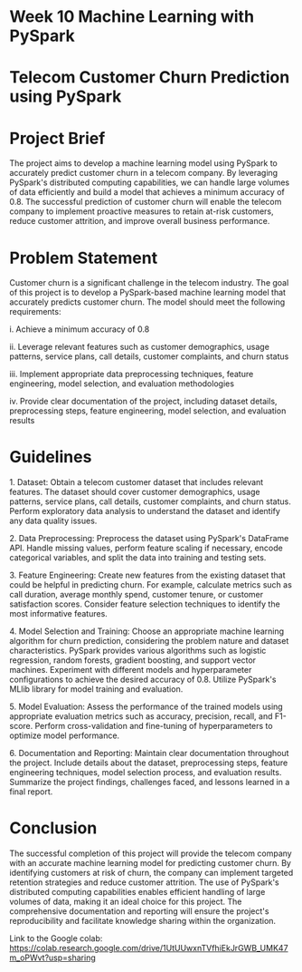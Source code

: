 # Week 10 Machine Learning with PySpark

# Telecom Customer Churn Prediction using PySpark
# Project Brief
<p> The project aims to develop a machine learning model using PySpark to accurately predict customer churn in a telecom company. By leveraging PySpark's distributed computing capabilities, we can handle large volumes of data efficiently and build a model that achieves a minimum accuracy of 0.8. The successful prediction of customer churn will enable the telecom company to implement proactive measures to retain at-risk customers, reduce customer attrition, and improve overall business performance.</p> 

# Problem Statement
Customer churn is a significant challenge in the telecom industry. The goal of this project is to develop a PySpark-based machine learning model that accurately predicts customer churn. The model should meet the following requirements:
<p> i. Achieve a minimum accuracy of 0.8
<p> ii. Leverage relevant features such as customer demographics, usage patterns, service plans, call details, customer complaints, and churn status
<p> iii. Implement appropriate data preprocessing techniques, feature engineering, model selection, and evaluation methodologies
<p> iv. Provide clear documentation of the project, including dataset details, preprocessing steps, feature engineering, model selection, and evaluation results

# Guidelines
<p> 1. Dataset: Obtain a telecom customer dataset that includes relevant features. The dataset should cover customer demographics, usage patterns, service plans, call details, customer complaints, and churn status. Perform exploratory data analysis to understand the dataset and identify any data quality issues.

<p> 2. Data Preprocessing: Preprocess the dataset using PySpark's DataFrame API. Handle missing values, perform feature scaling if necessary, encode categorical variables, and split the data into training and testing sets.

<p> 3. Feature Engineering: Create new features from the existing dataset that could be helpful in predicting churn. For example, calculate metrics such as call duration, average monthly spend, customer tenure, or customer satisfaction scores. Consider feature selection techniques to identify the most informative features.

<p> 4. Model Selection and Training: Choose an appropriate machine learning algorithm for churn prediction, considering the problem nature and dataset characteristics. PySpark provides various algorithms such as logistic regression, random forests, gradient boosting, and support vector machines. Experiment with different models and hyperparameter configurations to achieve the desired accuracy of 0.8. Utilize PySpark's MLlib library for model training and evaluation.

<p> 5. Model Evaluation: Assess the performance of the trained models using appropriate evaluation metrics such as accuracy, precision, recall, and F1-score. Perform cross-validation and fine-tuning of hyperparameters to optimize model performance.

<p> 6. Documentation and Reporting: Maintain clear documentation throughout the project. Include details about the dataset, preprocessing steps, feature engineering techniques, model selection process, and evaluation results. Summarize the project findings, challenges faced, and lessons learned in a final report.

# Conclusion
The successful completion of this project will provide the telecom company with an accurate machine learning model for predicting customer churn. By identifying customers at risk of churn, the company can implement targeted retention strategies and reduce customer attrition. The use of PySpark's distributed computing capabilities enables efficient handling of large volumes of data, making it an ideal choice for this project. The comprehensive documentation and reporting will ensure the project's reproducibility and facilitate knowledge sharing within the organization.
  
Link to the Google colab: https://colab.research.google.com/drive/1UtUUwxnTVfhiEkJrGWB_UMK47m_oPWvt?usp=sharing
